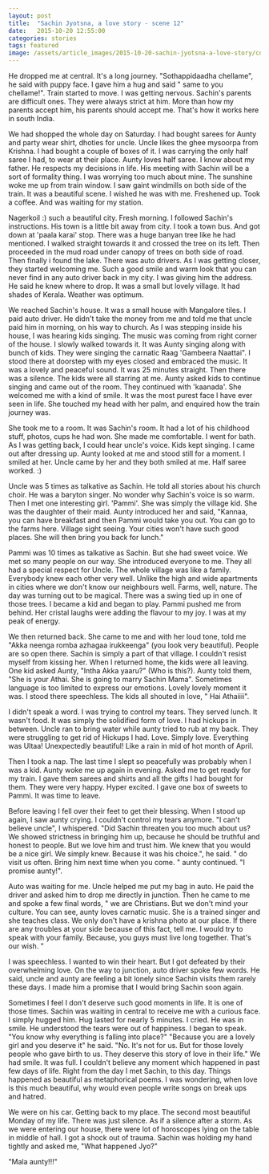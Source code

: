 ```yaml
---
layout: post
title:  "Sachin Jyotsna, a love story - scene 12"
date:   2015-10-20 12:55:00
categories: stories
tags: featured
image: /assets/article_images/2015-10-20-sachin-jyotsna-a-love-story/cover.jpg
---
```

He dropped me at central. It's a long journey. "Sothappidaadha chellame", he said with puppy face. I gave him a hug and said " same to you chellame!". Train started to move. I was getting nervous. Sachin's parents are difficult ones. They were always strict at him. More than how my parents accept him, his parents should accept me. That's how it works here in south India. 

We had shopped the whole day on Saturday. I had bought sarees for Aunty and party wear shirt, dhoties for uncle. Uncle likes the ghee mysoorpa from Krishna. I had bought a couple of boxes of it. I was carrying the only half saree I had, to wear at their place. Aunty loves half saree. I know about my father. He respects my decisions in life. His meeting with Sachin will be a sort of formality thing. I was worrying too much about mine. The sunshine woke me up from train window. I saw gaint windmills on both side of the train. It was a beautiful scene. I wished he was with me. Freshened up. Took a coffee. And was waiting for my station. 

Nagerkoil :) such a beautiful city. Fresh morning. I followed Sachin's instructions. His town is a little bit away from city. I took a town bus. And got down at 'paala karai' stop. There was a huge banyan tree like he had mentioned. I walked straight towards it and crossed the tree on its left. Then proceeded in the mud road under canopy of trees on both side of road. Then finally i found the lake. There was auto drivers. As I was getting closer, they started welcoming me. Such a good smile and warm look that you can never find in any auto driver back in my city. I was giving him the address. He said he knew where to drop. It was a small but lovely village. It had shades of Kerala. Weather was optimum. 

We reached Sachin's house. It was a small house with Mangalore tiles. I paid auto driver. He didn't take the money from me and told me that uncle paid him in morning, on his way to church. As I was stepping inside his house, I was hearing kids singing. The music was coming from right corner of the house. I slowly walked towards it. It was Aunty singing along with bunch of kids. They were singing the carnatic Raag 'Gambeera Naattai". I stood there at doorstep with my eyes closed and embraced the music. It was a lovely and peaceful sound. It was 25 minutes straight. Then there was a silence. The kids were all starring at me. Aunty asked kids to continue singing and came out of the room. They continued with 'kaanada'. She welcomed me with a kind of smile. It was the most purest face I have ever seen in life. She touched my head with her palm, and enquired how the train journey was. 

She took me to a room. It was Sachin's room. It had a lot of his childhood stuff, photos, cups he had won. She made me comfortable. I went for bath. As I was getting back, I could hear uncle's voice. Kids kept singing. I came out after dressing up. Aunty looked at me and stood still for a moment. I smiled at her. Uncle came by her and they both smiled at me. Half saree worked. :)

Uncle was 5 times as talkative as Sachin. He told all stories about his church choir. He was a baryton singer. No wonder why Sachin's voice is so warm. Then I met one interesting girl. 'Pammi'. She was simply the village kid. She was the daughter of their maid. Aunty introduced her and said, "Kannaa, you can have breakfast and then Pammi would take you out. You can go to the farms here. Village sight seeing. Your cities won't have such good places. She will then bring you back for lunch." 

Pammi was 10 times as talkative as Sachin. But she had sweet voice. We met so many people on our way. She introduced everyone to me. They all had a special respect for Uncle. The whole village was like a family. Everybody knew each other very well. Unlike the high and wide apartments in cities where we don't know our neighbours well. Farms, well, nature. The day was turning out to be magical. There was a swing tied up in one of those trees. I became a kid and began to play. Pammi pushed me from behind. Her cristal laughs were adding the flavour to my joy. I was at my peak of energy. 

We then returned back. She came to me and with her loud tone, told me "Akka neenga romba azhagaa irukkeenga" (you look very beautiful). People are so open there. Sachin is simply a part of that village. I couldn't resist myself from kissing her. When I returned home, the kids were all leaving. One kid asked Aunty, "Intha Akka yaaru?" (Who is this?). Aunty told them, "She is your Athai. She is going to marry Sachin Mama". 
Sometimes language is too limited to express our emotions. Lovely lovely moment it was. I stood there speechless. The kids all shouted in love, " Hai Athaiiii". 

I didn't speak a word. I was trying to control my tears. They served lunch. It wasn't food. It was simply the solidified form of love. I had hickups in between. Uncle ran to bring water while aunty tried to rub at my back. They were struggling to get rid of Hickups I had. Love. Simply love. Everything was Ultaa! Unexpectedly beautiful! Like a rain in mid of hot month of April. 

Then I took a nap. The last time I slept so peacefully was probably when I was a kid. Aunty woke me up again in evening. Asked me to get ready for my train. I gave them sarees and shirts and all the gifts I had bought for them. They were very happy. Hyper excited. I gave one box of sweets to Pammi. It was time to leave. 

Before leaving I fell over their feet to get their blessing. When I stood up again, I saw aunty crying. I couldn't control my tears anymore. "I can't believe uncle", I whispered. "Did Sachin threaten you too much about us? We showed strictness in bringing him up, because he should be truthful and honest to people. But we love him and trust him. We knew that you would be a nice girl. We simply knew. Because it was his choice.", he said. " do visit us often. Bring him next time when you come. " aunty continued. 
"I promise aunty!". 

Auto was waiting for me. Uncle helped me put my bag in auto. He paid the driver and asked him to drop me directly in junction. Then he came to me and spoke a few final words, " we are Christians. But we don't mind your culture. You can see, aunty loves carnatic music. She is a trained singer and she teaches class. We only don't have a krishna photo at our place. If there are any troubles at your side because of this fact, tell me. I would try to speak with your family. Because, you guys must live long together. That's our wish. " 

I was speechless. I wanted to win their heart. But I got defeated by their overwhelming love. On the way to junction, auto driver spoke few words. He said, uncle and aunty are feeling a bit lonely since Sachin visits them rarely these days. I made him a promise that I would bring Sachin soon again. 

Sometimes I feel I don't deserve such good moments in life. It is one of those times. Sachin was waiting in central to receive me with a curious face. I simply hugged him. Hug lasted for nearly 5 minutes. I cried. He was in smile. He understood the tears were out of happiness. I began to speak.
"You know why everything is falling into place?"
"Because you are a lovely girl and you deserve it" he said. 
"No. It's not for us. But for those lovely people who gave birth to us. They deserve this story of love in their life." 
We had smile. It was full. I couldn't believe any moment which happened in past few days of life. Right from the day I met Sachin, to this day. Things happened as beautiful as metaphorical poems. I was wondering, when love is this much beautiful, why would even people write songs on break ups and hatred. 

We were on his car. Getting back to my place. The second most beautiful Monday of my life. There was just silence. As if a silence after a storm. As we were entering our house, there were lot of horoscopes lying on the table in middle of hall. 
I got a shock out of trauma. Sachin was holding my hand tightly and asked me, "What happened Jyo?"




"Mala aunty!!!"

<story ends>